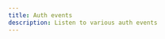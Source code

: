 ```yaml
---
title: Auth events
description: Listen to various auth events
---
```


<inline-fragment platform="ios" src="~/lib/auth/fragments/native_common/auth_events/common.md"></inline-fragment>
<inline-fragment platform="android" src="~/lib/auth/fragments/native_common/auth_events/common.md"></inline-fragment>
<inline-fragment platform="flutter" src="~/lib/auth/fragments/native_common/auth_events/common.md"></inline-fragment>

